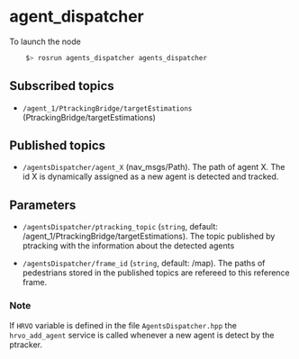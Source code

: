 agent_dispatcher
================

To launch the node

```bash
	$> rosrun agents_dispatcher agents_dispatcher
```

## Subscribed topics
	
* `/agent_1/PtrackingBridge/targetEstimations` (PtrackingBridge/targetEstimations)
	
## Published topics
 
* `/agentsDispatcher/agent_X` (nav_msgs/Path). The path of agent X. The id X is 
 dynamically assigned as a new agent is detected and tracked.

## Parameters
	
* `/agentsDispatcher/ptracking_topic` (`string`, default: /agent_1/PtrackingBridge/targetEstimations).
  The topic published by ptracking with the information about the detected agents
	  
* `/agentsDispatcher/frame_id` (`string`, default: /map). The paths of pedestrians stored in
  the published topics are refereed to this reference frame.

### Note

If `HRVO` variable is defined in the file `AgentsDispatcher.hpp` the `hrvo_add_agent` 
service is called whenever a new agent is detect by the ptracker.

